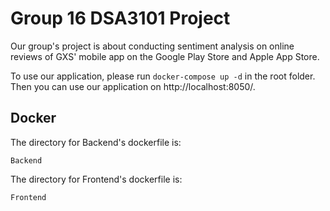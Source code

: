# Group 16 DSA3101 Project
Our group's project is about conducting sentiment analysis on online reviews of GXS' mobile app on the Google Play Store and Apple App Store. 

To use our application, please run ```docker-compose up -d``` in the root folder. Then you can use our application on http://localhost:8050/.
## Docker 
The directory for Backend's dockerfile is:
```
Backend
```

The directory for Frontend's dockerfile is:
```
Frontend
```
